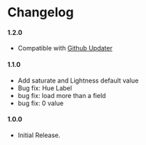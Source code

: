 # Changelog

#### 1.2.0
* Compatible with [Github Updater](https://github.com/afragen/github-updater)

#### 1.1.0
* Add saturate and Lightness default value
* Bug fix: Hue Label
* bug fix: load more than a field
* bug fix: 0 value

#### 1.0.0
* Initial Release.